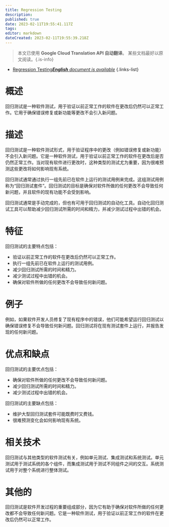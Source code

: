 ```yaml
---
title: Regression Testing
description: 
published: true
date: 2023-02-11T19:55:41.117Z
tags: 
editor: markdown
dateCreated: 2023-02-11T19:55:39.218Z
---
```


> 本文已使用 **Google Cloud Translation API 自动翻译**。
某些文档最好以原文阅读。{.is-info}



- [Regression Testing***English** document is available*](/en/Knowledge-base/Dictionary/regression-testing)
{.links-list}


# 概述
回归测试是一种软件测试，用于验证以前正常工作的软件在更改后仍然可以正常工作。它用于确保错误修复或新功能等更改不会引入新问题。

# 描述
回归测试是一种软件测试形式，用于验证程序中的更改（例如错误修复或新功能）不会引入新问题。它是一种软件测试，用于验证以前正常工作的软件在更改后是否仍然正常工作。当对现有软件进行更改时，这种类型的测试尤为重要，因为很难预测这些更改将如何影响现有系统。

回归测试通常通过执行一组先前已在软件上运行的测试用例来完成。这组测试用例称为“回归测试套件”。回归测试的目标是确保对软件所做的任何更改不会导致任何新问题，并且软件的现有功能不会受到影响。

回归测试通常是手动完成的，但也有可用于回归测试的自动化工具。自动化回归测试工具可以帮助减少回归测试所需的时间和精力，并减少测试过程中出错的机会。

# 特征
回归测试的主要特点包括：

- 验证以前正常工作的软件在更改后仍然可以正常工作。
- 执行一组先前已在软件上运行的测试用例。
- 减少回归测试所需的时间和精力。
- 减少测试过程中出错的机会。
- 确保对软件所做的任何更改不会导致任何新问题。

# 例子
例如，如果软件开发人员修复了现有程序中的错误，他们可能希望运行回归测试以确保错误修复不会导致任何新问题。回归测试将在现有测试套件上运行，并报告发现的任何新问题。

# 优点和缺点
回归测试的主要优点包括：

- 确保对软件所做的任何更改不会导致任何新问题。
- 减少回归测试所需的时间和精力。
- 减少测试过程中出错的机会。

回归测试的主要缺点包括：

- 维护大型回归测试套件可能既费时又费钱。
- 很难预测变化会如何影响现有系统。

# 相关技术
回归测试与其他类型的软件测试有关，例如单元测试、集成测试和系统测试。单元测试用于测试系统的各个组件，而集成测试用于测试不同组件之间的交互。系统测试用于对整个系统进行整体测试。

# 其他的
回归测试是软件开发过程的重要组成部分，因为它有助于确保对软件所做的任何更改都不会导致任何新问题。它是一种软件测试，用于验证以前正常工作的软件在更改后仍然可以正常工作。